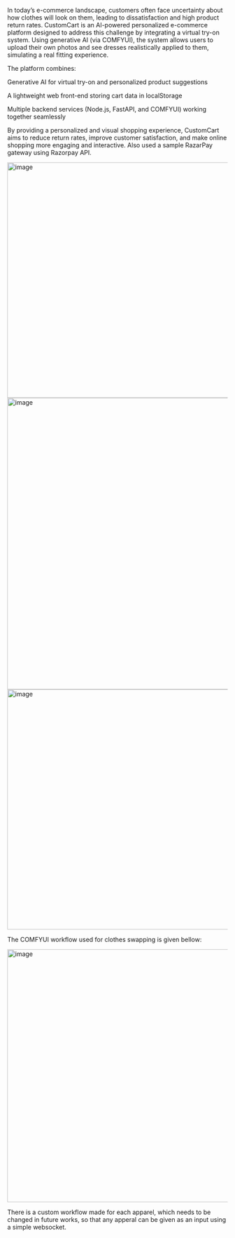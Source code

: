 In today’s e-commerce landscape, customers often face uncertainty about how clothes will look on them, leading to dissatisfaction and high product return rates. CustomCart is an AI-powered personalized e-commerce platform designed to address this challenge by integrating a virtual try-on system. Using generative AI (via COMFYUI), the system allows users to upload their own photos and see dresses realistically applied to them, simulating a real fitting experience.

The platform combines:

Generative AI for virtual try-on and personalized product suggestions

A lightweight web front-end storing cart data in localStorage

Multiple backend services (Node.js, FastAPI, and COMFYUI) working together seamlessly

By providing a personalized and visual shopping experience, CustomCart aims to reduce return rates, improve customer satisfaction, and make online shopping more engaging and interactive.
Also used a sample RazarPay gateway using Razorpay API.

<img width="1022" height="537" alt="image" src="https://github.com/user-attachments/assets/374ceb4e-ccb8-4b15-9117-3a67f3820f5b" />

<img width="1063" height="665" alt="image" src="https://github.com/user-attachments/assets/f1ebf065-69d0-42b2-bcbb-48681132db7a" />

<img width="1012" height="548" alt="image" src="https://github.com/user-attachments/assets/17976f4d-8479-44bf-95eb-d0f79479b50f" />

The COMFYUI workflow used for clothes swapping is given bellow:

<img width="1620" height="577" alt="image" src="https://github.com/user-attachments/assets/d8a6f334-1ac3-40fc-97d2-ae9db87b405e" />

There is a custom workflow made for each apparel, which needs to be changed in future works, so that any apperal can be given as an input using a simple websocket.
